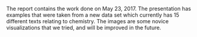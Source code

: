 
The report contains the work done on May 23, 2017. 
The presentation has examples that were taken from a new data set which currently has 15 different texts relating to chemistry. 
The images are some novice visualizations that we tried, and will be improved in the future.
